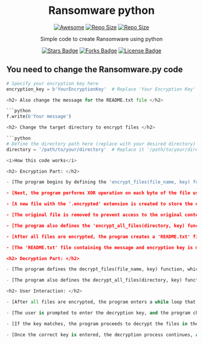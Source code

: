 <h1 align="center">Ransomware python</h1>
<p align="center"><a href="https://cdn.jsdelivr.net/gh/sindresorhus/awesome@d7305f38d29fed78fa85652e3a63e154dd8e8829/media/badge.svg?label=Repo%20size&style=flat-square"> <img src="https://cdn.jsdelivr.net/gh/sindresorhus/awesome@d7305f38d29fed78fa85652e3a63e154dd8e8829/media/badge.svg?label=Repo%20size&style=flat-square" alt="Awesome" /></a> <a align="center"><a href="https://api.codacy.com/project/badge/Grade/441b48966e9f4b58a643d7c4cee8ba66?label=Repo%20size&style=flat-square"> <img src="https://api.codacy.com/project/badge/Grade/441b48966e9f4b58a643d7c4cee8ba66?label=Repo%20size&style=flat-square" alt="Repo Size" /></a> <a align="center"><a href="https://img.shields.io/github/repo-size/Sasser1337/Ransomware.svg?label=Repo%20size&style=flat-square"> <img src="https://img.shields.io/github/repo-size/Sasser1337/Ransomware.svg?label=Repo%20size&style=flat-square" alt="Repo Size" /></a></p> </p><p align="center"><a 

<h2 align="center">Simple code to create Ransomware using python</h2>

<p align="center"><a href="https://github.com/Sasser1337/Ransomware/stargazers"><img src="https://img.shields.io/github/stars/Sasser1337/Ransomware" alt="Stars Badge"/></a> <a align="center">
<a href="https://github.com/Sasser1337/awesome-github-profile-readme/network/members"><img src="https://img.shields.io/github/forks/Sasser1337/Ransomware" alt="Forks Badge"/></a> <a align="center">
<a href="https://github.com/Sasser1337/Ransomware/blob/master/LICENSE"><img src="https://img.shields.io/github/license/Sasser1337/Ransomware?color=2b9348" alt="License Badge"/></a> <a align="center">

<h2> You need to change the Ransomware.py code </h2>

```python
# Specify your encryption key here
encryption_key = b'YourEncryptionKey'  # Replace 'Your Encryption Key' with the desired encryption key.

<h2> Also change the message for the README.txt file </h2>

```python
f.write(b'Your message')

<h2> Change the target directory to encrypt files </h2>

```python
# Define the directory path here (replace with your desired directory)
directory = '/path/to/your/directory'  # Replace it '/path/to/your/directory' with the directory path you want to encrypt.

<i>How this code works</i>

<h2> Encryption Part: </h2>

- [The program begins by defining the 'encrypt_files(file_name, key) function, which is used to encrypt a file. It opens the file in binary read mode ('rb') and reads its entire contents.]

- [Next, the program performs XOR operation on each byte of the file using the specified encryption key. This results in the encrypted data.]

- [A new file with the '.encrypted' extension is created to store the encrypted data, and the encrypted data is written to this new file.]

- [The original file is removed to prevent access to the original content.]

- [The program also defines the 'encrypt_all_files(directory, key) function, which is used to encrypt all files in the specified directory. It processes all files in the directory, including those in sub-directories, recursively.]

- [After all files are encrypted, the program creates a 'README.txt' file that contains a specific message or instructions. This is the file that will be used to store the encryption key. The key is not stored in plaintext within the code but must be provided by the user later.]

- [The 'README.txt' file containing the message and encryption key is moved to the same directory as the encrypted files.]

<h2> Decryption Part: </h2>

- [The program defines the decrypt_files(file_name, key) function, which is used to decrypt an encrypted file. It follows the same steps as encryption but uses the decryption key.]

- [The program also defines the decrypt_all_files(directory, key) function, which is used to decrypt all encrypted files in the specified directory.]

<h2> User Interaction: </h2>

- [After all files are encrypted, the program enters a while loop that allows the user to input the decryption key.]

- [The user is prompted to enter the decryption key, and the program checks if the key entered by the user matches the predefined encryption key.]

- [If the key matches, the program proceeds to decrypt the files in the directory using the correct key. If the key does not match, a "Wrong key. Please try again." message is displayed, and the user is prompted to enter the key again.]

- [Once the correct key is entered, the decryption process continues, and the files are restored to their original state.]

